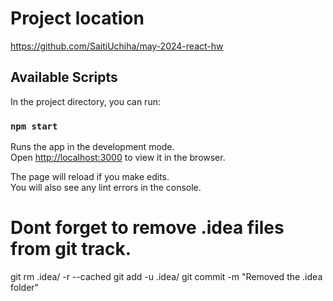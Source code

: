 # Project location
https://github.com/SaitiUchiha/may-2024-react-hw

## Available Scripts

In the project directory, you can run:

### `npm start`

Runs the app in the development mode.\
Open [http://localhost:3000](http://localhost:3000) to view it in the browser.

The page will reload if you make edits.\
You will also see any lint errors in the console.

# Dont forget to remove .idea files from git track.
git rm .idea/ -r --cached
git add -u .idea/
git commit -m "Removed the .idea folder"
